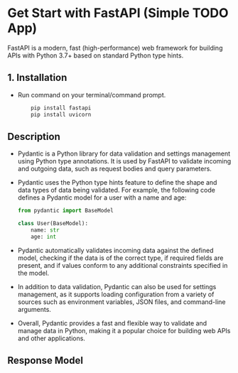 # Get Start with FastAPI (Simple TODO App)

FastAPI is a modern, fast (high-performance) web framework for building APIs with Python 3.7+ based on standard Python type hints.

## 1. Installation

- Run command on your terminal/command prompt.

    ```bash
        pip install fastapi
        pip install uvicorn
    ```

## Description

- Pydantic is a Python library for data validation and settings management using Python type annotations. It is used by FastAPI to validate incoming and outgoing data, such as request bodies and query parameters.

- Pydantic uses the Python type hints feature to define the shape and data types of data being validated. For example, the following code defines a Pydantic model for a user with a name and age:

    ```python
    from pydantic import BaseModel

    class User(BaseModel):
        name: str
        age: int
    ```

- Pydantic automatically validates incoming data against the defined model, checking if the data is of the correct type, if required fields are present, and if values conform to any additional constraints specified in the model.

- In addition to data validation, Pydantic can also be used for settings management, as it supports loading configuration from a variety of sources such as environment variables, JSON files, and command-line arguments.

- Overall, Pydantic provides a fast and flexible way to validate and manage data in Python, making it a popular choice for building web APIs and other applications.

## Response Model
